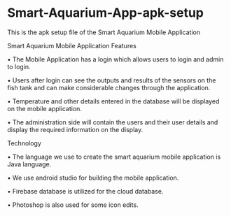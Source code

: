 # Smart-Aquarium-App-apk-setup

This is the apk setup file of the Smart Aquarium Mobile Application


Smart Aquarium Mobile Application Features 

• The Mobile Application has a login which allows users to 
login and admin to login.

• Users after login can see the outputs and results of the 
sensors on the fish tank and can make considerable changes through the application. 

• Temperature and other details entered in the database will be displayed on the mobile application. 

• The administration side will contain the users and their user 
details and display the required information on the display.



Technology 

• The language we use to create the smart aquarium mobile application is Java language. 

• We use android studio for building the mobile application. 

• Firebase database is utilized for the cloud database. 

• Photoshop is also used for some icon edits.
